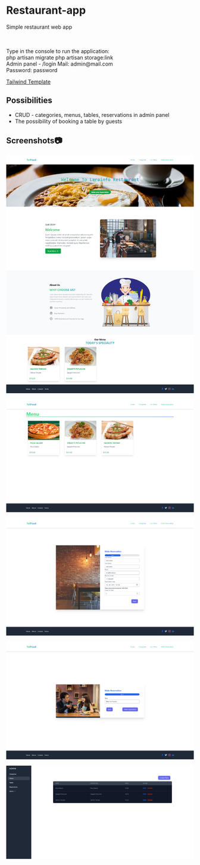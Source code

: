 # Restaurant-app

<p>Simple restaurant web app</p>
<br><br>
Type in the console to run the application:
<br>
php artisan migrate
php artisan storage:link
<br>
Admin panel - /login
Mail: admin@mail.com<br>
Password: password

<a href="https://same616.gumroad.com/l/ehghk">Tailwind Template</a>

## Possibilities
<ul>
  <li>CRUD - categories, menus, tables, reservations in admin panel</li>
  <li>The possibility of booking a table by guests</li>
</ul>


## Screenshots:camera:

 
![1](https://github.com/kcreds/Restaurant-app/blob/main/Screen/1.png?raw=true)

![2](https://github.com/kcreds/Restaurant-app/blob/main/Screen/2.png?raw=true)

![3](https://github.com/kcreds/Restaurant-app/blob/main/Screen/3.png?raw=true)

![4](https://github.com/kcreds/Restaurant-app/blob/main/Screen/5.png?raw=true)

![5](https://github.com/kcreds/Restaurant-app/blob/main/Screen/4.png?raw=true)

 
